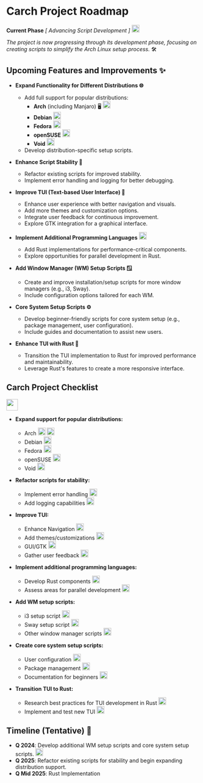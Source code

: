 # Carch Project Roadmap 

**Current Phase** *[ Advancing Script Development ]* <img src="https://cdn-icons-png.flaticon.com/128/4315/4315445.png" width="20" /> 

*The project is now progressing through its development phase, focusing on creating scripts to simplify the Arch Linux setup process.* 🛠️

## Upcoming Features and Improvements ✨

- **Expand Functionality for Different Distributions 🌐**
   - Add full support for popular distributions:
     - **Arch** (including Manjaro) 🖥️ <img src="https://img.icons8.com/?size=48&id=uIXgLv5iSlLJ&format=png" width="20" />
     - **Debian** <img src="https://img.icons8.com/?size=48&id=17838&format=png" width="20" /> 
     - **Fedora** <img src="https://img.icons8.com/?size=48&id=ZbBhBW0N2q3D&format=png" width="20" />
     - **openSUSE** <img src="https://cdn0.iconfinder.com/data/icons/flat-round-system/512/opensuse-512.png" width="20" /> 
     - **Void** <img src="https://upload.wikimedia.org/wikipedia/commons/thumb/0/02/Void_Linux_logo.svg/256px-Void_Linux_logo.svg.png" width="20" /> 
   - Develop distribution-specific setup scripts.

- **Enhance Script Stability 🔧**
   - Refactor existing scripts for improved stability.
   - Implement error handling and logging for better debugging.

- **Improve TUI (Text-based User Interface) 🎨**
   - Enhance user experience with better navigation and visuals.
   - Add more themes and customization options.
   - Integrate user feedback for continuous improvement.
   - Explore GTK integration for a graphical interface.

- **Implement Additional Programming Languages** <img src="https://img.icons8.com/?size=64&id=t7vIvDXazOGO&format=png" width="20" />
   - Add Rust implementations for performance-critical components.
   - Explore opportunities for parallel development in Rust.

- **Add Window Manager (WM) Setup Scripts 🪟**
   - Create and improve installation/setup scripts for more window managers (e.g., i3, Sway).
   - Include configuration options tailored for each WM.

- **Core System Setup Scripts ⚙️**
   - Develop beginner-friendly scripts for core system setup (e.g., package management, user configuration).
   - Include guides and documentation to assist new users.

- **Enhance TUI with Rust 🦀**
   - Transition the TUI implementation to Rust for improved performance and maintainability.
   - Leverage Rust's features to create a more responsive interface.

## Carch Project Checklist 
<img src="https://cdn-icons-png.flaticon.com/128/8090/8090840.png" width="30" />

- **Expand support for popular distributions:**

  - Arch <img src="https://img.icons8.com/?size=48&id=uIXgLv5iSlLJ&format=png" width="20" /> <img src="https://cdn-icons-png.flaticon.com/128/190/190411.png" width="20" />  
  - Debian <img src="https://cdn-icons-png.flaticon.com/128/190/190406.png" width="20" /> 
  - Fedora <img src="https://cdn-icons-png.flaticon.com/128/190/190406.png" width="20" /> 
  - openSUSE <img src="https://cdn-icons-png.flaticon.com/128/190/190406.png" width="20" />
  - Void <img src="https://cdn-icons-png.flaticon.com/128/190/190406.png" width="20" />

- **Refactor scripts for stability:**

  - Implement error handling <img src="https://cdn-icons-png.flaticon.com/128/190/190411.png" width="20" /> 
  - Add logging capabilities <img src="https://cdn-icons-png.flaticon.com/128/190/190406.png" width="20" />

- **Improve TUI:**

  - Enhance Navigation <img src="https://cdn-icons-png.flaticon.com/128/190/190411.png" width="20" /> 
  - Add themes/customizations <img src="https://cdn-icons-png.flaticon.com/128/190/190411.png" width="20" /> 
  - GUI/GTK <img src="https://cdn-icons-png.flaticon.com/128/190/190411.png" width="20" /> 
  - Gather user feedback <img src="https://cdn-icons-png.flaticon.com/128/190/190406.png" width="20" />


- **Implement additional programming languages:**

  - Develop Rust components <img src="https://cdn-icons-png.flaticon.com/128/190/190406.png" width="20" />
  - Assess areas for parallel development <img src="https://cdn-icons-png.flaticon.com/128/190/190406.png" width="20" />

- **Add WM setup scripts:**

  - i3 setup script <img src="https://cdn-icons-png.flaticon.com/128/190/190411.png" width="20" />
  - Sway setup script <img src="https://cdn-icons-png.flaticon.com/128/190/190411.png" width="20" />
  - Other window manager scripts <img src="https://cdn-icons-png.flaticon.com/128/190/190411.png" width="20" /> 

- **Create core system setup scripts:**
  
  - User configuration <img src="https://cdn-icons-png.flaticon.com/128/190/190406.png" width="20" />
  - Package management <img src="https://cdn-icons-png.flaticon.com/128/190/190411.png" width="20" />
  - Documentation for beginners <img src="https://cdn-icons-png.flaticon.com/128/190/190411.png" width="20" />

- **Transition TUI to Rust:**
  - Research best practices for TUI development in Rust <img src="https://cdn-icons-png.flaticon.com/128/190/190406.png" width="20" />
  - Implement and test new TUI <img src="https://cdn-icons-png.flaticon.com/128/190/190406.png" width="20" />

## Timeline (Tentative) 📅

- **Q 2024**: Develop additional WM setup scripts and core system setup scripts. <img src="https://cdn-icons-png.flaticon.com/128/190/190411.png" width="20" />
- **Q 2025**: Refactor existing scripts for stability and begin expanding distribution support.
- **Q Mid 2025**: Rust Implementation

